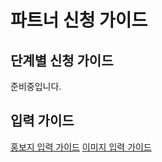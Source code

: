 # 파트너 신청 가이드

## 단계별 신청 가이드
준비중입니다.

## 입력 가이드
[홍보지 입력 가이드](docs/paste.md)
[이미지 입력 가이드](docs/img.md)

